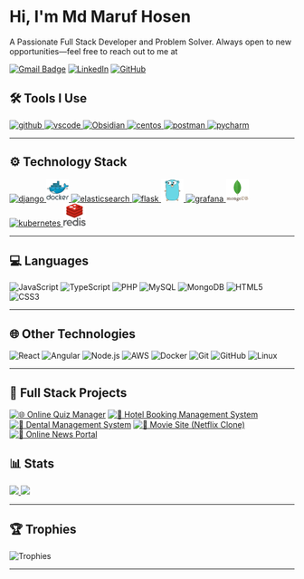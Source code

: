 # Hi, I'm Md Maruf Hosen

A Passionate Full Stack Developer and Problem Solver. Always open to new opportunities—feel free to reach out to me at

[![Gmail Badge](https://img.shields.io/badge/-gmail-c14438?style=flat&logo=Gmail&logoColor=white&link=mailto:crypticmaruf999@gmail.com)](mailto:crypticmaruf999@gmail.com)
[![LinkedIn](https://img.shields.io/badge/-LinkedIn-0077B5?style=flat&logo=linkedin&logoColor=white&link=https://www.linkedin.com/in/md.-maruf-hosen/)](https://www.linkedin.com/in/md.-maruf-hosen/)
[![GitHub](https://img.shields.io/github/followers/maruf-16203091?color=27da6b&logo=github)](https://github.com/maruf-16203091?tab=followers)


## 🛠️ Tools I Use

<a href="https://github.com" target="_blank"> <img src="https://cdn.jsdelivr.net/gh/devicons/devicon/icons/github/github-original.svg" alt="github" width="40" height="40"/> </a> 
<a href="https://code.visualstudio.com/" target="_blank"> <img src="https://cdn.jsdelivr.net/gh/devicons/devicon/icons/vscode/vscode-original.svg" alt="vscode" width="40" height="40"/> </a> 
<a href="https://obsidian.md/" target="_blank"> <img src="https://obsidian.md/favicon.ico" alt="Obsidian" width="40" height="40"/> </a> 
<a href="https://www.centos.org/" target="_blank"> <img src="https://cdn.jsdelivr.net/gh/devicons/devicon/icons/centos/centos-original.svg" alt="centos" width="40" height="40"/> </a> 
<a href="https://postman.com" target="_blank" rel="noreferrer"> <img src="https://www.vectorlogo.zone/logos/getpostman/getpostman-icon.svg" alt="postman" width="40" height="40"/> </a> 
<a href="https://www.jetbrains.com/pycharm/" target="_blank" rel="noreferrer"> <img src="https://cdn.jsdelivr.net/gh/devicons/devicon/icons/pycharm/pycharm-original.svg" alt="pycharm" width="40" height="40"/> </a>

---

## ⚙️ Technology Stack

<a href="https://www.djangoproject.com/" target="_blank" rel="noreferrer"> <img src="https://cdn.worldvectorlogo.com/logos/django.svg" alt="django" width="40" height="40"/> </a> 
<a href="https://www.docker.com/" target="_blank" rel="noreferrer"> <img src="https://raw.githubusercontent.com/devicons/devicon/master/icons/docker/docker-original-wordmark.svg" alt="docker" width="40" height="40"/> </a> 
<a href="https://www.elastic.co" target="_blank" rel="noreferrer"> <img src="https://www.vectorlogo.zone/logos/elastic/elastic-icon.svg" alt="elasticsearch" width="40" height="40"/> </a> 
<a href="https://flask.palletsprojects.com/" target="_blank" rel="noreferrer"> <img src="https://www.vectorlogo.zone/logos/pocoo_flask/pocoo_flask-icon.svg" alt="flask" width="40" height="40"/> </a> 
<a href="https://golang.org" target="_blank" rel="noreferrer"> <img src="https://raw.githubusercontent.com/devicons/devicon/master/icons/go/go-original.svg" alt="go" width="40" height="40"/> </a> 
<a href="https://grafana.com" target="_blank" rel="noreferrer"> <img src="https://www.vectorlogo.zone/logos/grafana/grafana-icon.svg" alt="grafana" width="40" height="40"/> </a> 
<a href="https://www.mongodb.com/" target="_blank" rel="noreferrer"> <img src="https://raw.githubusercontent.com/devicons/devicon/master/icons/mongodb/mongodb-original-wordmark.svg" alt="mongodb" width="40" height="40"/> </a> 
<a href="https://kubernetes.io" target="_blank" rel="noreferrer"> <img src="https://www.vectorlogo.zone/logos/kubernetes/kubernetes-icon.svg" alt="kubernetes" width="40" height="40"/> </a> 
<a href="https://redis.io" target="_blank" rel="noreferrer"> <img src="https://raw.githubusercontent.com/devicons/devicon/master/icons/redis/redis-original-wordmark.svg" alt="redis" width="40" height="40"/> </a>

---

## 💻 Languages

![JavaScript](https://img.shields.io/badge/-JavaScript-000?&logo=JavaScript)
![TypeScript](https://img.shields.io/badge/-TypeScript-000?&logo=TypeScript)
![PHP](https://img.shields.io/badge/-PHP-000?&logo=PHP)
![MySQL](https://img.shields.io/badge/-MySQL-000?&logo=MySQL)
![MongoDB](https://img.shields.io/badge/-MongoDB-000?&logo=MongoDB)
![HTML5](https://img.shields.io/badge/-HTML5-000?&logo=HTML5)
![CSS3](https://img.shields.io/badge/-CSS3-000?&logo=CSS3)

---

## 🌐 Other Technologies

![React](https://img.shields.io/badge/-React-000?&logo=React)
![Angular](https://img.shields.io/badge/-Angular-000?&logo=Angular)
![Node.js](https://img.shields.io/badge/-Node.js-000?&logo=node.js)
![AWS](https://img.shields.io/badge/-AWS-000?&logo=Amazon-AWS&logoColor=F90)
![Docker](https://img.shields.io/badge/-Docker-000?&logo=Docker)
![Git](https://img.shields.io/badge/-Git-000?&logo=Git)
![GitHub](https://img.shields.io/badge/-GitHub-000?&logo=GitHub)
![Linux](https://img.shields.io/badge/-Linux-000?&logo=Linux)

---

## 📂 Full Stack Projects

[![🌐 Online Quiz Manager](https://img.shields.io/badge/-🌐%20Online%20Quiz%20Manager-000)](https://github.com/maruf-16203091/Online-Quiz-Manager)
[![🏨 Hotel Booking Management System](https://img.shields.io/badge/-🏨%20Hotel%20Booking%20Management%20System-000)](https://github.com/yourusername/hotel-booking-management-system)
[![🦷 Dental Management System](https://img.shields.io/badge/-🦷%20Dental%20Management%20System-000)](https://github.com/yourusername/dental-management-system)
[![🎥 Movie Site (Netflix Clone)](https://img.shields.io/badge/-🎥%20Movie%20Site%20(Netflix%20Clone)-000)](https://github.com/yourusername/moviesite-netflix-clone)
[![📰 Online News Portal](https://img.shields.io/badge/-📰%20Online%20News%20Portal-000)](https://github.com/yourusername/online-news-portal)



## 📊 Stats

<a href="https://www.linkedin.com/in/md.-maruf-hosen/">
    <img height="137px" src="https://github-readme-stats.vercel.app/api?username=maruf-16203091&hide_title=true&hide_border=true&show_icons=true&include_all_commits=true&count_private=true&line_height=21&text_color=000&icon_color=000&bg_color=0,ea6161,ffc64d,fffc4d,52fa5a&theme=graywhite" />
    <img height="137px" src="https://github-readme-stats.vercel.app/api/top-langs/?username=maruf-16203091&hide=html&hide_title=true&hide_border=true&layout=compact&langs_count=6&text_color=000&icon_color=fff&bg_color=0,52fa5a,4dfcff,c64dff&theme=graywhite" />
</a>

---

## 🏆 Trophies

![Trophies](https://github-profile-trophy.vercel.app/?username=maruf-16203091&theme=dracula&no-frame=false&no-bg=false&margin-w=4)

---
